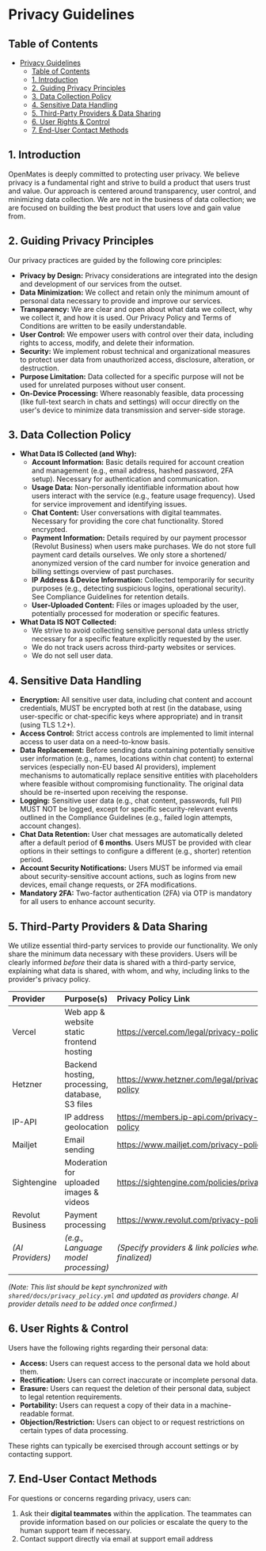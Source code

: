 # Privacy Guidelines

## Table of Contents

- [Privacy Guidelines](#privacy-guidelines)
  - [Table of Contents](#table-of-contents)
  - [1. Introduction](#1-introduction)
  - [2. Guiding Privacy Principles](#2-guiding-privacy-principles)
  - [3. Data Collection Policy](#3-data-collection-policy)
  - [4. Sensitive Data Handling](#4-sensitive-data-handling)
  - [5. Third-Party Providers \& Data Sharing](#5-third-party-providers--data-sharing)
  - [6. User Rights \& Control](#6-user-rights--control)
  - [7. End-User Contact Methods](#7-end-user-contact-methods)

## 1. Introduction

OpenMates is deeply committed to protecting user privacy. We believe privacy is a fundamental right and strive to build a product that users trust and value. Our approach is centered around transparency, user control, and minimizing data collection. We are not in the business of data collection; we are focused on building the best product that users love and gain value from.

## 2. Guiding Privacy Principles

Our privacy practices are guided by the following core principles:

*   **Privacy by Design:** Privacy considerations are integrated into the design and development of our services from the outset.
*   **Data Minimization:** We collect and retain only the minimum amount of personal data necessary to provide and improve our services.
*   **Transparency:** We are clear and open about what data we collect, why we collect it, and how it is used. Our Privacy Policy and Terms of Conditions are written to be easily understandable.
*   **User Control:** We empower users with control over their data, including rights to access, modify, and delete their information.
*   **Security:** We implement robust technical and organizational measures to protect user data from unauthorized access, disclosure, alteration, or destruction.
*   **Purpose Limitation:** Data collected for a specific purpose will not be used for unrelated purposes without user consent.
*   **On-Device Processing:** Where reasonably feasible, data processing (like full-text search in chats and settings) will occur directly on the user's device to minimize data transmission and server-side storage.

## 3. Data Collection Policy

*   **What Data IS Collected (and Why):**
    *   **Account Information:** Basic details required for account creation and management (e.g., email address, hashed password, 2FA setup). Necessary for authentication and communication.
    *   **Usage Data:** Non-personally identifiable information about how users interact with the service (e.g., feature usage frequency). Used for service improvement and identifying issues.
    *   **Chat Content:** User conversations with digital teammates. Necessary for providing the core chat functionality. Stored encrypted.
    *   **Payment Information:** Details required by our payment processor (Revolut Business) when users make purchases. We do not store full payment card details ourselves. We only store a shortened/ anonymized version of the card number for invoice generation and billing settings overview of past purchases.
    *   **IP Address & Device Information:** Collected temporarily for security purposes (e.g., detecting suspicious logins, operational security). See Compliance Guidelines for retention details.
    *   **User-Uploaded Content:** Files or images uploaded by the user, potentially processed for moderation or specific features.
*   **What Data IS NOT Collected:**
    *   We strive to avoid collecting sensitive personal data unless strictly necessary for a specific feature explicitly requested by the user.
    *   We do not track users across third-party websites or services.
    *   We do not sell user data.

## 4. Sensitive Data Handling

*   **Encryption:** All sensitive user data, including chat content and account credentials, MUST be encrypted both at rest (in the database, using user-specific or chat-specific keys where appropriate) and in transit (using TLS 1.2+).
*   **Access Control:** Strict access controls are implemented to limit internal access to user data on a need-to-know basis.
*   **Data Replacement:** Before sending data containing potentially sensitive user information (e.g., names, locations within chat content) to external services (especially non-EU based AI providers), implement mechanisms to automatically replace sensitive entities with placeholders where feasible without compromising functionality. The original data should be re-inserted upon receiving the response.
*   **Logging:** Sensitive user data (e.g., chat content, passwords, full PII) MUST NOT be logged, except for specific security-relevant events outlined in the Compliance Guidelines (e.g., failed login attempts, account changes).
*   **Chat Data Retention:** User chat messages are automatically deleted after a default period of **6 months**. Users MUST be provided with clear options in their settings to configure a different (e.g., shorter) retention period.
*   **Account Security Notifications:** Users MUST be informed via email about security-sensitive account actions, such as logins from new devices, email change requests, or 2FA modifications.
*   **Mandatory 2FA:** Two-factor authentication (2FA) via OTP is mandatory for all users to enhance account security.

## 5. Third-Party Providers & Data Sharing

We utilize essential third-party services to provide our functionality. We only share the minimum data necessary with these providers. Users will be clearly informed *before* their data is shared with a third-party service, explaining what data is shared, with whom, and why, including links to the provider's privacy policy.

| Provider         | Purpose(s)                                      | Privacy Policy Link                                |
| :--------------- | :---------------------------------------------- | :------------------------------------------------- |
| Vercel           | Web app & website static frontend hosting       | https://vercel.com/legal/privacy-policy            |
| Hetzner          | Backend hosting, processing, database, S3 files | https://www.hetzner.com/legal/privacy-policy       |
| IP-API           | IP address geolocation                          | https://members.ip-api.com/privacy-policy        |
| Mailjet          | Email sending                                   | https://www.mailjet.com/privacy-policy           |
| Sightengine      | Moderation for uploaded images & videos         | https://sightengine.com/policies/privacy         |
| Revolut Business | Payment processing                              | https://www.revolut.com/privacy-policy           |
| *(AI Providers)* | *(e.g., Language model processing)*             | *(Specify providers & link policies when finalized)* |

*(Note: This list should be kept synchronized with `shared/docs/privacy_policy.yml` and updated as providers change. AI provider details need to be added once confirmed.)*

## 6. User Rights & Control

Users have the following rights regarding their personal data:

*   **Access:** Users can request access to the personal data we hold about them.
*   **Rectification:** Users can correct inaccurate or incomplete personal data.
*   **Erasure:** Users can request the deletion of their personal data, subject to legal retention requirements.
*   **Portability:** Users can request a copy of their data in a machine-readable format.
*   **Objection/Restriction:** Users can object to or request restrictions on certain types of data processing.

These rights can typically be exercised through account settings or by contacting support.

## 7. End-User Contact Methods

For questions or concerns regarding privacy, users can:

1.  Ask their **digital teammates** within the application. The teammates can provide information based on our policies or escalate the query to the human support team if necessary.
2.  Contact support directly via email at support email address